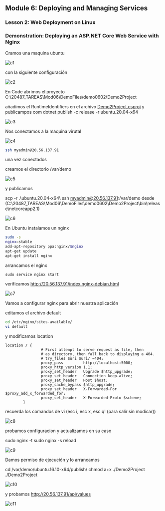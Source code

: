 ## Module 6: Deploying and Managing Services

### Lesson 2: Web Deployment on Linux

### Demonstration: Deploying an ASP.NET Core Web Service with Nginx

Cramos una maquina ubuntu

![c1](imagenes/c1.PNG)

con la siguiente configuración

![c2](imagenes/c2.PNG)


En Code abrimos el proyecto C:\20487_TAREAS\Mod06\DemoFiles\demo0602\Demo2Project

añadimos el RuntimeIdentifiers en el archivo [Demo2Project.csproj](Demo2Project/Demo2Project.csproj) y publicampos com dotnet publish -c release -r ubuntu.20.04-x64  

![c3](imagenes/c3.PNG)


Nos conectamos a la maquina virutal

![c4](imagenes/c4.PNG)

```bash
ssh myadmin@20.56.137.91
```

una vez conectados

creamos el directorio /var/demo

![c5](imagenes/c5.PNG)

y publicamos 

scp -r .\ubuntu.20.04-x64\ ssh myadmin@20.56.137.91:/var/demo desde (C:\20487_TAREAS\Mod06\DemoFiles\demo0602\Demo2Project\bin\release\netcoreapp2.1)

![c6](imagenes/c6.PNG)


En Ubuntu instalamos un nginx
```bash
sudo -s
nginx=stable
add-apt-repository ppa:nginx/$nginx
apt-get update
apt-get install nginx
```

arrancamos el nginx
```
sudo service nginx start
```

verificamos http://20.56.137.91/index.nginx-debian.html

![c7](imagenes/c7.PNG)

Vamos a configurar nginx para abrir nuestra aplicación

editamos el archivo default
```bash
cd /etc/nginx/sites-available/
vi default
```

y  modificamos location
````
location / {
                # First attempt to serve request as file, then
                # as directory, then fall back to displaying a 404.
                # try_files $uri $uri/ =404;
                proxy_pass         http://localhost:5000;
                proxy_http_version 1.1;
                proxy_set_header   Upgrade $http_upgrade;
                proxy_set_header   Connection keep-alive;
                proxy_set_header   Host $host;
                proxy_cache_bypass $http_upgrade;
                proxy_set_header   X-Forwarded-For $proxy_add_x_forwarded_for;
                proxy_set_header   X-Forwarded-Proto $scheme;
        }
````
recuerda los comandos de vi (esc i, esc x, esc q! (para salir sin modicar))

![c8](imagenes/c8.PNG)



probamos configuracion y actualizamos en su caso

sudo nginx -t
sudo nginx -s reload

![c9](imagenes/c9.PNG)


Damos permiso de ejecución y lo arrancamos

cd /var/demo/ubuntu.16.10-x64/publish/
chmod a+x ./Demo2Project
./Demo2Project

![c10](imagenes/c10.PNG)


y probamos http://20.56.137.91/api/values

![c11](imagenes/c11.PNG)